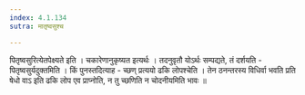 ```yaml
---
index: 4.1.134
sutra: मातृष्वसुश्च

---
```

 पितृष्वसुरित्येतपेक्ष्यते इति । चकारेणानुकृष्यत इत्यर्थः । तदनुवृतौ योऽर्थः सम्पद्यते, तं दर्शयति - पितृष्वसुर्यदुक्तमिति । किं पुनस्तदित्याह - च्छण् प्रत्ययो ढकि लोपश्चेति । तेन ठनन्तरस्य विधिर्वा भवति प्रति षेधो वाऽ इति ढकि लोप एव प्राप्नोति, न तु च्छणिति न चोदनीयमिति भावः ॥